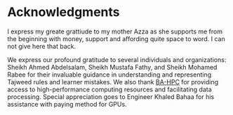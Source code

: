 # Acknowledgments  

I express my greate grattiude to my mother Azza as she supports me from the beginning with money, support and affording quite space to word. I can not give here that back.

We express our profound gratitude to several individuals and organizations: Sheikh Ahmed Abdelsalam, Sheikh Mustafa Fathy, and Sheikh Mohamed Rabee for their invaluable guidance in understanding and representing Tajweed rules and learner mistakes. We also thank [BA-HPC](https://hpc.bibalex.org/) for providing access to high-performance computing resources and facilitating data processing. Special appreciation goes to Engineer Khaled Bahaa for his assistance with paying method for GPUs.  
